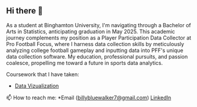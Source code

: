 ## Hi there 👋

As a student at Binghamton University, I'm navigating through a Bachelor of Arts in Statistics, anticipating graduation in May 2025. This academic journey complements my position as a Player Participation Data Collector at Pro Football Focus, where I harness data collection skills by meticulously analyzing college football gameplay and inputting data into PFF's unique data collection software. My education, professional pursuits, and passion coalesce, propelling me toward a future in sports data analytics.

Coursework that I have taken:
* [Data Vizualization](https://public.tableau.com/app/profile/william.walker5552/vizzes)


📫 How to reach me: *Email (billybluewalker7@gmail.com) 
[LinkedIn](https://www.linkedin.com/in/william-walker25/)
                    
